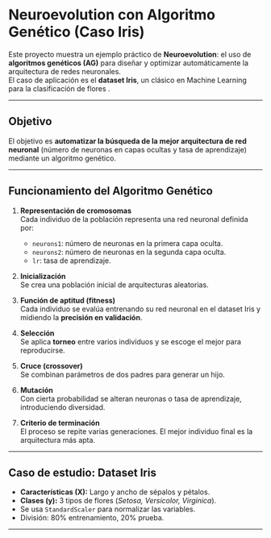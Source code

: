 
#  Neuroevolution con Algoritmo Genético (Caso Iris)

Este proyecto muestra un ejemplo práctico de **Neuroevolution**: el uso de **algoritmos genéticos (AG)** para diseñar y optimizar automáticamente la arquitectura de redes neuronales.  
El caso de aplicación es el **dataset Iris**, un clásico en Machine Learning para la clasificación de flores .

---

##  Objetivo
El objetivo es **automatizar la búsqueda de la mejor arquitectura de red neuronal** (número de neuronas en capas ocultas y tasa de aprendizaje) mediante un algoritmo genético.

---

## Funcionamiento del Algoritmo Genético

1. **Representación de cromosomas**  
   Cada individuo de la población representa una red neuronal definida por:  
   - `neurons1`: número de neuronas en la primera capa oculta.  
   - `neurons2`: número de neuronas en la segunda capa oculta.  
   - `lr`: tasa de aprendizaje.  

2. **Inicialización**  
   Se crea una población inicial de arquitecturas aleatorias.  

3. **Función de aptitud (fitness)**  
   Cada individuo se evalúa entrenando su red neuronal en el dataset Iris y midiendo la **precisión en validación**.  

4. **Selección**  
   Se aplica **torneo** entre varios individuos y se escoge el mejor para reproducirse.  

5. **Cruce (crossover)**  
   Se combinan parámetros de dos padres para generar un hijo.  

6. **Mutación**  
   Con cierta probabilidad se alteran neuronas o tasa de aprendizaje, introduciendo diversidad.  

7. **Criterio de terminación**  
   El proceso se repite varias generaciones. El mejor individuo final es la arquitectura más apta.  

---

##  Caso de estudio: Dataset Iris

- **Características (X):** Largo y ancho de sépalos y pétalos.  
- **Clases (y):** 3 tipos de flores (*Setosa, Versicolor, Virginica*).  
- Se usa `StandardScaler` para normalizar las variables.  
- División: 80% entrenamiento, 20% prueba.  

---


